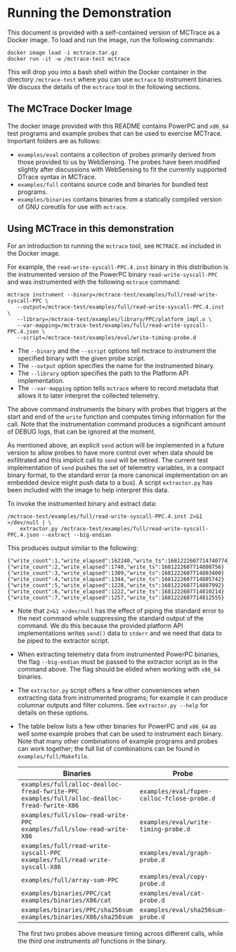 
Running the Demonstration
=========================

This document is provided with a self-contained version of MCTrace as a
Docker image. To load and run the image, run the following commands:

```
docker image load -i mctrace.tar.gz
docker run -it -w /mctrace-test mctrace
```

This will drop you into a bash shell within the Docker container in the
directory `/mctrace-test` where you can use `mctrace` to instrument
binaries. We discuss the details of the `mctrace` tool in the following
sections.

The MCTrace Docker Image
------------------------

The docker image provided with this README contains PowerPC and `x86_64`
test programs and example probes that can be used to exercise MCTrace.
Important folders are as follows:

 * `examples/eval` contains a collection of probes primarily derived
   from those provided to us by WebSensing. The probes have been
   modified slightly after discussions with WebSensing to fit the
   currently supported DTrace syntax in MCTrace.
 * `examples/full` contains source code and binaries for bundled test
   programs.
 * `examples/binaries` contains binaries from a statically compiled
   version of GNU coreutils for use with `mctrace`.

Using MCTrace in this demonstration
-----------------------------------

For an introduction to running the `mctrace` tool, see `MCTRACE.md`
included in the Docker image.

For example, the `read-write-syscall-PPC.4.inst` binary in this
distribution is the instrumented version of the PowerPC binary
`read-write-syscall-PPC` and was instrumented with the following `mctrace`
command:

```
mctrace instrument --binary=/mctrace-test/examples/full/read-write-syscall-PPC \
   --output=/mctrace-test/examples/full/read-write-syscall-PPC.4.inst \
   --library=/mctrace-test/examples/library/PPC/platform_impl.o \
   --var-mapping=/mctrace-test/examples/full/read-write-syscall-PPC.4.json \
   --script=/mctrace-test/examples/eval/write-timing-probe.d
```

- The `--binary` and the `--script` options tell mctrace to instrument
  the specified binary with the given probe script.
- The `--output` option specifies the name for the instrumented binary.
- The `--library` option specifies the path to the Platform API
  implementation.
- The `--var-mapping` option tells `mctrace` where to record metadata
  that allows it to later interpret the collected telemetry.

The above command instruments the binary with probes that triggers
at the start and end of the `write` function and computes timing
information for the call. Note that the instrumentation command produces
a significant amount of DEBUG logs, that can be ignored at the moment.

As mentioned above, an explicit `send` action will be implemented in
a future version to allow probes to have more control over when data
should be exfiltrated and this implicit call to `send` will be retired.
The current test implementation of `send` pushes the set of telemetry
variables, in a compact binary format, to the standard error (a more
canonical implementation on an embedded device might push data to a
bus). A script `extractor.py` has been included with the image to help
interpret this data.

To invoke the instrumented binary and extract data:

    /mctrace-test/examples/full/read-write-syscall-PPC.4.inst 2>&1 >/dev/null | \
        extractor.py /mctrace-test/examples/full/read-write-syscall-PPC.4.json --extract --big-endian

This produces output similar to the following:

    {"write_count":1,"write_elapsed":162240,"write_ts":1681222607714740774}
    {"write_count":2,"write_elapsed":1740,"write_ts":1681222607714800756}
    {"write_count":3,"write_elapsed":1309,"write_ts":1681222607714803400}
    {"write_count":4,"write_elapsed":1344,"write_ts":1681222607714805742}
    {"write_count":5,"write_elapsed":1228,"write_ts":1681222607714807992}
    {"write_count":6,"write_elapsed":1222,"write_ts":1681222607714810214}
    {"write_count":7,"write_elapsed":1257,"write_ts":1681222607714812555}

- Note that `2>&1 >/dev/null` has the effect of piping the standard
  error to the next command while suppressing the standard output of the
  command. We do this because the provided platform API implementations
  writes `send()` data to `stderr` and we need that data to be piped to
  the extractor script.

- When extracting telemetry data from instrumented PowerPC binaries, the flag
  `--big-endian` must be passed to the extractor script as in the command above.
  The flag should be elided when working with `x86_64` binaries.

- The `extractor.py` script offers a few other conveniences when
  extracting data from instrumented programs; for example it can produce
  columnar outputs and filter columns. See `extractor.py --help` for
  details on these options.

- The table below lists a few other binaries for PowerPC and `x86_64` as
  well some example probes that can be used to instrument each binary.
  Note that many other combinations of example programs and probes
  can work together; the full list of combinations can be found in
  `examples/full/Makefile`.

    | Binaries                                                                                           | Probe                                       |
    | ---------------------------------------------------------------------------------------------------| ------------------------------------------- |
    | `examples/full/alloc-dealloc-fread-fwrite-PPC` <br> `examples/full/alloc-dealloc-fread-fwrite-X86` | `examples/eval/fopen-calloc-fclose-probe.d` |
    | `examples/full/slow-read-write-PPC` <br> `examples/full/slow-read-write-X86`                       | `examples/eval/write-timing-probe.d`        |
    | `examples/full/read-write-syscall-PPC` <br> `examples/full/read-write-syscall-X86`                 | `examples/eval/graph-probe.d`               |
    | `examples/full/array-sum-PPC`                                                                      | `examples/eval/copy-probe.d`                |
    | `examples/binaries/PPC/cat` <br> `examples/binaries/X86/cat`                                       | `examples/eval/cat-probe.d`                 |
    | `examples/binaries/PPC/sha256sum` <br> `examples/binaries/X86/sha256sum`                           | `examples/eval/sha256sum-probe.d`           |

  The first two probes above measure timing across different calls,
  while the third one instruments *all* functions in the binary.

